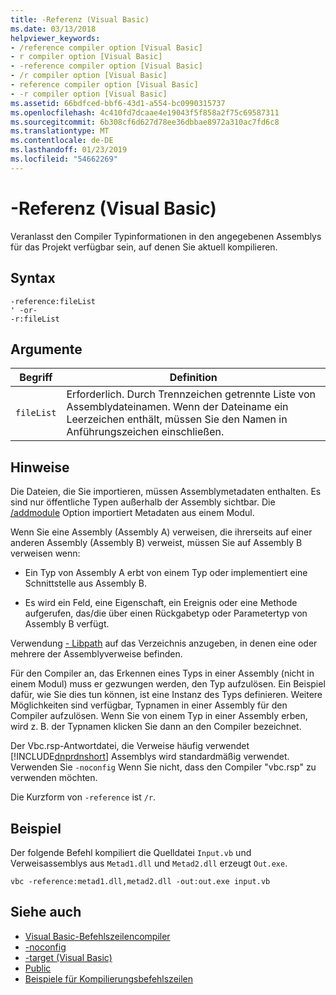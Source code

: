 ```yaml
---
title: -Referenz (Visual Basic)
ms.date: 03/13/2018
helpviewer_keywords:
- /reference compiler option [Visual Basic]
- r compiler option [Visual Basic]
- -reference compiler option [Visual Basic]
- /r compiler option [Visual Basic]
- reference compiler option [Visual Basic]
- -r compiler option [Visual Basic]
ms.assetid: 66bdfced-bbf6-43d1-a554-bc0990315737
ms.openlocfilehash: 4c410fd7dcaae4e19043f5f858a2f75c69587311
ms.sourcegitcommit: 6b308cf6d627d78ee36dbbae8972a310ac7fd6c8
ms.translationtype: MT
ms.contentlocale: de-DE
ms.lasthandoff: 01/23/2019
ms.locfileid: "54662269"
---
```

# <a name="-reference-visual-basic"></a>-Referenz (Visual Basic)
Veranlasst den Compiler Typinformationen in den angegebenen Assemblys für das Projekt verfügbar sein, auf denen Sie aktuell kompilieren.  
  
## <a name="syntax"></a>Syntax  
  
```  
-reference:fileList  
' -or-  
-r:fileList  
```  
  
## <a name="arguments"></a>Argumente  
  
|Begriff|Definition|  
|---|---|  
|`fileList`|Erforderlich. Durch Trennzeichen getrennte Liste von Assemblydateinamen. Wenn der Dateiname ein Leerzeichen enthält, müssen Sie den Namen in Anführungszeichen einschließen.|  
  
## <a name="remarks"></a>Hinweise  
 Die Dateien, die Sie importieren, müssen Assemblymetadaten enthalten. Es sind nur öffentliche Typen außerhalb der Assembly sichtbar. Die [/addmodule](../../../visual-basic/reference/command-line-compiler/addmodule.md) Option importiert Metadaten aus einem Modul.  
  
 Wenn Sie eine Assembly (Assembly A) verweisen, die ihrerseits auf einer anderen Assembly (Assembly B) verweist, müssen Sie auf Assembly B verweisen wenn:  
  
-   Ein Typ von Assembly A erbt von einem Typ oder implementiert eine Schnittstelle aus Assembly B.  
  
-   Es wird ein Feld, eine Eigenschaft, ein Ereignis oder eine Methode aufgerufen, das/die über einen Rückgabetyp oder Parametertyp von Assembly B verfügt.  
  
 Verwendung [- Libpath](../../../visual-basic/reference/command-line-compiler/libpath.md) auf das Verzeichnis anzugeben, in denen eine oder mehrere der Assemblyverweise befinden.  
  
 Für den Compiler an, das Erkennen eines Typs in einer Assembly (nicht in einem Modul) muss er gezwungen werden, den Typ aufzulösen. Ein Beispiel dafür, wie Sie dies tun können, ist eine Instanz des Typs definieren. Weitere Möglichkeiten sind verfügbar, Typnamen in einer Assembly für den Compiler aufzulösen. Wenn Sie von einem Typ in einer Assembly erben, wird z. B. der Typnamen klicken Sie dann an den Compiler bezeichnet.  
  
 Der Vbc.rsp-Antwortdatei, die Verweise häufig verwendet [!INCLUDE[dnprdnshort](~/includes/dnprdnshort-md.md)] Assemblys wird standardmäßig verwendet. Verwenden Sie `-noconfig` Wenn Sie nicht, dass den Compiler "vbc.rsp" zu verwenden möchten.  
  
 Die Kurzform von `-reference` ist `/r`.  
  
## <a name="example"></a>Beispiel  
 Der folgende Befehl kompiliert die Quelldatei `Input.vb` und Verweisassemblys aus `Metad1.dll` und `Metad2.dll` erzeugt `Out.exe`.  
  
```console
vbc -reference:metad1.dll,metad2.dll -out:out.exe input.vb  
```  
  
## <a name="see-also"></a>Siehe auch
- [Visual Basic-Befehlszeilencompiler](../../../visual-basic/reference/command-line-compiler/index.md)
- [-noconfig](../../../visual-basic/reference/command-line-compiler/noconfig.md)
- [-target (Visual Basic)](../../../visual-basic/reference/command-line-compiler/target.md)
- [Public](../../../visual-basic/language-reference/modifiers/public.md)
- [Beispiele für Kompilierungsbefehlszeilen](../../../visual-basic/reference/command-line-compiler/sample-compilation-command-lines.md)
